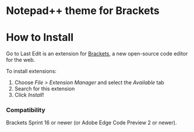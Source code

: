 Notepad++ theme for Brackets 
==========================

How to Install
==============
Go to Last Edit is an extension for [Brackets](https://github.com/adobe/brackets/), a new open-source code editor for the web.

To install extensions:

1. Choose _File > Extension Manager_ and select the _Available_ tab
2. Search for this extension
3. Click _Install_!

 
### Compatibility
Brackets Sprint 16 or newer (or Adobe Edge Code Preview 2 or newer).